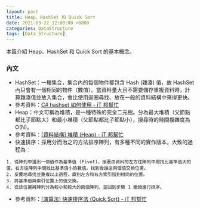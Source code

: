 ```yaml
---
layout: post
title: Heap、HashSet 和 Quick Sort
date: 2021-03-22 12:00:00 +0800
categories: DataStructure
tags: [Data Structure]
--- 
```


本篇介紹 Heap、HashSet 和 Quick Sort 的基本概念。

### 內文

- HashSet：一種集合，集合內的每個物件都包含 Hash (雜湊) 值，故 HashSet 內只會有一個相同的物件（數值）。當資料量大且不需要儲存重複資料時，計算雜湊值並放入集合，會比使用迴圈尋找、放在一般的資料結構中來得更快。
- 參考資料：[C# hashset 如何使用 - iT 邦幫忙](https://ithelp.ithome.com.tw/m/questions/10191489)
- Heap：中文可稱為堆積，是一種特殊的完全二元樹。分為最大堆積（父節點都比子節點大）和最小堆積（父節點都比子節點小），搜尋時的時間複雜度為 O(N)。
- 參考資料：[[資料結構] 堆積 (Heap) - iT 邦幫忙](https://ithelp.ithome.com.tw/m/articles/10206479)
- 快速排序：採用分而治之的方法排序陣列，有多種不同的實作版本，大致的過程為：

```
1. 從陣列中選出一個值作為基準值 (Pivot)，接著由資料的左方往陣列中間找比基準值大的值、右方往陣列中間找比基準值小的數值。找到後讓這兩個值交換位置。
2. 反覆地尋找並重複以上過程，直到左方和右方索引指到相同的位置。
3. 將基準值與索引位置上的值交換。
4. 從該位置將陣列分為較小和較大的兩個陣列，並回到步驟 1 繼續進行排序。
```

- 參考資料：[[演算法] 快速排序法 (Quick Sort) - iT 邦幫忙](https://ithelp.ithome.com.tw/articles/10202330)